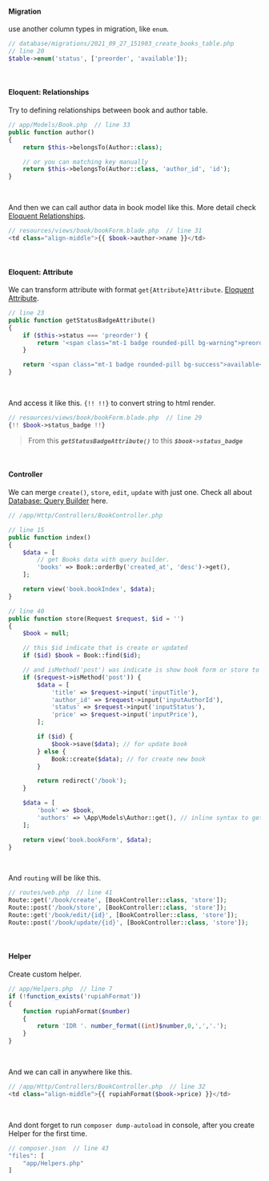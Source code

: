 #### Migration

use another column types in migration, like `enum`.

```php
// database/migrations/2021_09_27_151903_create_books_table.php
// line 20
$table->enum('status', ['preorder', 'available']);
```

<br>

#### Eloquent: Relationships

Try to defining relationships between book and author table.

```php
// app/Models/Book.php  // line 33
public function author()
{
    return $this->belongsTo(Author::class);

    // or you can matching key manually
    return $this->belongsTo(Author::class, 'author_id', 'id');
}
```

<br>

And then we can call author data in book model like this. More detail check [Eloquent Relationships](https://laravel.com/docs/8.x/eloquent-relationships#has-one-of-many).

```php
// resources/views/book/bookForm.blade.php  // line 31
<td class="align-middle">{{ $book->author->name }}</td>
```

<br>

#### Eloquent: Attribute

We can transform attribute with format `get{Attribute}Attribute`. [Eloquent Attribute](https://laravel.com/docs/8.x/eloquent-mutators).

```php
// line 23
public function getStatusBadgeAttribute()
{
    if ($this->status === 'preorder') {
        return '<span class="mt-1 badge rounded-pill bg-warning">preorder</span>';
    }

    return '<span class="mt-1 badge rounded-pill bg-success">available</span>';
}
```

<br>

And access it like this. `{!! !!}` to convert string to html render.

```php
// resources/views/book/bookForm.blade.php  // line 29
{!! $book->status_badge !!}
```

> From this ***`getStatusBadgeAttribute()`*** to this ***`$book->status_badge`***

<br>

#### Controller

We can merge `create()`, `store`, `edit`, `update` with just one. Check all about [Database: Query Builder](https://laravel.com/docs/8.x/queries#ordering) here.

```php
// /app/Http/Controllers/BookController.php

// line 15
public function index()
{
    $data = [
        // get Books data with query builder.
        'books' => Book::orderBy('created_at', 'desc')->get(),
    ];

    return view('book.bookIndex', $data);
}

// line 40
public function store(Request $request, $id = '')
{
    $book = null;

    // this $id indicate that is create or updated
    if ($id) $book = Book::find($id);

    // and isMethod('post') was indicate is show book form or store to database
    if ($request->isMethod('post')) {
        $data = [
            'title' => $request->input('inputTitle'),
            'author_id' => $request->input('inputAuthorId'),
            'status' => $request->input('inputStatus'),
            'price' => $request->input('inputPrice'),
        ];

        if ($id) {
            $book->save($data); // for update book
        } else {
            Book::create($data); // for create new book
        }

        return redirect('/book');
    }

    $data = [
        'book' => $book,
        'authors' => \App\Models\Author::get(), // inline syntax to get author model
    ];

    return view('book.bookForm', $data);
}
```

<br>

And `routing` will be like this.

```php
// routes/web.php  // line 41
Route::get('/book/create', [BookController::class, 'store']);
Route::post('/book/store', [BookController::class, 'store']);
Route::get('/book/edit/{id}', [BookController::class, 'store']);
Route::post('/book/update/{id}', [BookController::class, 'store']);
```

<br>

#### Helper

Create custom helper.

```php
// app/Helpers.php  // line 7
if (!function_exists('rupiahFormat'))
{
    function rupiahFormat($number)
    {
        return 'IDR '. number_format((int)$number,0,',','.');
    }
}
```

<br>

And we can call in anywhere like this.

```php
// /app/Http/Controllers/BookController.php  // line 32
<td class="align-middle">{{ rupiahFormat($book->price) }}</td>
```

<br>

And dont forget to run `composer dump-autoload` in console, after you create Helper for the first time.

```php
// composer.json  // line 43
"files": [
    "app/Helpers.php"
]
```
